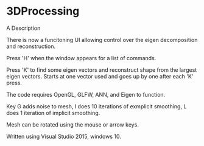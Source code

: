 # 3DProcessing
A Description

There is now a funcitoning UI allowing control over the eigen decomposition and reconstruction.

Press 'H' when the window appears for a list of commands.

Press 'K' to find some eigen vectors and reconstruct shape from the largest eigen vectors. Starts at one vector used and goes up by one after each 'K' press.

The code requires OpenGL, GLFW, ANN, and Eigen to function.

Key G adds noise to mesh, I does 10 iterations of exmplicit smoothing, L does 1 iteration of implicit smoothing.

Mesh can be rotated using the mouse or arrow keys.

Written using Visual Studio 2015, windows 10.
